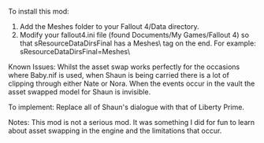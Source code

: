 To install this mod:
1) Add the Meshes folder to your Fallout 4/Data directory.
2) Modify your fallout4.ini file (found Documents/My Games/Fallout 4) so that sResourceDataDirsFinal has a Meshes\ tag on the end. For example: sResourceDataDirsFinal=Meshes\

Known Issues:
Whilst the asset swap works perfectly for the occasions where Baby.nif is used, when Shaun is being carried there is a lot of clipping through either Nate or Nora. 
When the events occur in the vault the asset swapped model for Shaun is invisible.

To implement:
Replace all of Shaun's dialogue with that of Liberty Prime.

Notes:
This mod is not a serious mod. It was something I did for fun to learn about asset swapping in the engine and the limitations that occur.
